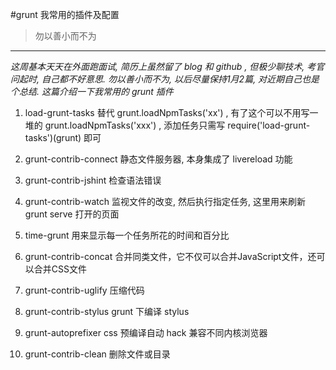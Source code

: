 #grunt 我常用的插件及配置

> 勿以善小而不为

---

*这周基本天天在外面跑面试, 简历上虽然留了 blog 和 github , 但极少聊技术, 考官问起时, 自己都不好意思. 勿以善小而不为, 以后尽量保持1月2篇, 对近期自己也是个总结. 这篇介绍一下我常用的 grunt 插件*

1.	load-grunt-tasks 替代 grunt.loadNpmTasks('xx') , 有了这个可以不用写一堆的 grunt.loadNpmTasks('xxx') , 添加任务只需写 require('load-grunt-tasks')(grunt) 即可

2.	grunt-contrib-connect 静态文件服务器, 本身集成了 livereload 功能

3.	grunt-contrib-jshint 检查语法错误

4.	grunt-contrib-watch 监视文件的改变, 然后执行指定任务, 这里用来刷新 grunt serve 打开的页面

5.	time-grunt 用来显示每一个任务所花的时间和百分比

6.	grunt-contrib-concat 合并同类文件，它不仅可以合并JavaScript文件，还可以合并CSS文件

7.	grunt-contrib-uglify 压缩代码

8.	grunt-contrib-stylus grunt 下编译 stylus

9.	grunt-autoprefixer css 预编译自动 hack 兼容不同内核浏览器

10.	grunt-contrib-clean 删除文件或目录
